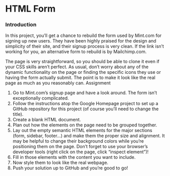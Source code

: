 # HTML Form

### Introduction

In this project, you’ll get a chance to rebuild the form used by Mint.com for signing up new users. They have been highly praised for the design and simplicity of their site, and their signup process is very clean. If the link isn’t working for you, an alternative form to rebuild is by Mailchimp.com.

The page is very straightforward, so you should be able to clone it even if your CSS skills aren’t perfect. As usual, don’t worry about any of the dynamic functionality on the page or finding the specific icons they use or having the form actually submit. The point is to make it look like the real page as much as you reasonably can.
Assignment

1. Go to Mint.com’s signup page and have a look around. The form isn’t exceptionally complicated.
2. Follow the instructions atop the Google Homepage project to set up a GitHub repository for this project (of course you’ll need to change the title).
3. Create a blank HTML document.
4. Plan out how the elements on the page need to be grouped together.
5. Lay out the empty semantic HTML elements for the major sections (form, sidebar, footer…) and make them the proper size and alignment. It may be helpful to change their background colors while you’re positioning them on the page. Don’t forget to use your browser’s developer tools (right click on the page, click “inspect element”)!
6. Fill in those elements with the content you want to include.
7. Now style them to look like the real webpage.
8. Push your solution up to GitHub and you’re good to go!
